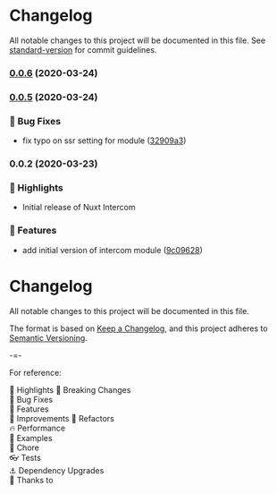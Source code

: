 # Changelog

All notable changes to this project will be documented in this file. See [standard-version](https://github.com/conventional-changelog/standard-version) for commit guidelines.

### [0.0.6](https://github.com/hex-digital/nuxt-intercom/compare/v0.0.5...v0.0.6) (2020-03-24)

### [0.0.5](https://github.com/hex-digital/nuxt-intercom/compare/v0.0.4...v0.0.5) (2020-03-24)


### 🐛 Bug Fixes

* fix typo on ssr setting for module ([32909a3](https://github.com/hex-digital/nuxt-intercom/commit/32909a3fb47ed8884284f6c416d8f66b7e7dbd35))

### 0.0.2 (2020-03-23)


### 🌟 Highlights
- Initial release of Nuxt Intercom

### 🚀 Features

* add initial version of intercom module ([9c09628](https://github.com/hex-digital/nuxt-intercom/commit/9c096287b13286a3fdd64811fe7ec4608565adf9))

# Changelog
All notable changes to this project will be documented in this file.

The format is based on [Keep a Changelog](https://keepachangelog.com/en/1.0.0/),
and this project adheres to [Semantic Versioning](https://semver.org/spec/v2.0.0.html).

-=-

For reference:

🌟 Highlights
🚨 Breaking Changes  
🐛 Bug Fixes  
🚀 Features  
🦄️ Improvements
💅 Refactors  
🔥 Performance  
📝 Examples  
🏡 Chore  
👓 Tests  
⚓ Dependency Upgrades  
💖 Thanks to  
